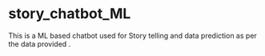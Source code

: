 # story_chatbot_ML
This is a ML based chatbot used for Story telling and  data prediction as per  the data  provided .  
